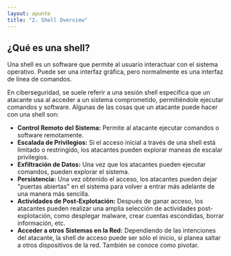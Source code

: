 ```yaml
---
layout: apunte
title: "2. Shell Overview"
---
```


<h2>¿Qué es una shell?</h2>
Una shell es un software que permite al usuario interactuar con el sistema operativo. Puede ser una interfaz gráfica, pero normalmente es una interfaz de línea de comandos.

En ciberseguridad, se suele referir a una sesión shell específica que un atacante usa al acceder a un sistema comprometido, permitiéndole ejecutar comandos y software. Algunas de las cosas que un atacante puede hacer con una shell son:

- **Control Remoto del Sistema:** Permite al atacante ejecutar comandos o software remotamente.
- **Escalada de Privilegios:** Si el acceso inicial a través de una shell está limitado o restringido, los atacantes pueden explorar maneas de escalar privilegios.
- **Exfiltración de Datos:** Una vez que los atacantes pueden ejecutar comandos, pueden explorar el sistema.
- **Persistencia:** Una vez obtenido el acceso, los atacantes pueden dejar "puertas abiertas" en el sistema para volver a entrar más adelante de una manera más sencilla.
- **Actividades de Post-Explotación:** Después de ganar acceso, los atacantes pueden realizar una amplia selección de actividades post-explotación, como desplegar malware, crear cuentas escondidas, borrar información, etc.
- **Acceder a otros Sistemas en la Red:** Dependiendo de las intenciones del atacante, la shell de acceso puede ser sólo el inicio, si planea saltar a otros dispositivos de la red. También se conoce como pivotar.

